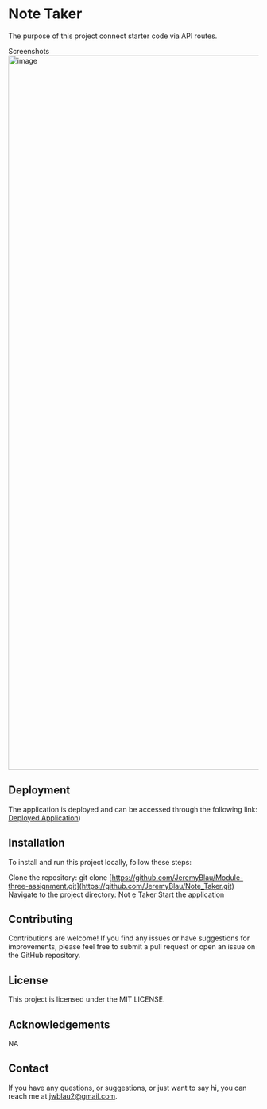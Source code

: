# Note Taker
The purpose of this project connect starter code via API routes.

Screenshots
<img width="1437" alt="image" src="https://github.com/JeremyBlau/Note_Taker/assets/134236414/24a06b39-6c0a-43d5-b4d4-809c63d5120d">

## Deployment
The application is deployed and can be accessed through the following link: [Deployed Application](https://notetaker-production-5a13.up.railway.app/))

## Installation
To install and run this project locally, follow these steps:

Clone the repository: git clone [https://github.com/JeremyBlau/Module-three-assignment.git](https://github.com/JeremyBlau/Note_Taker.git)
Navigate to the project directory: Not e Taker
Start the application

## Contributing
Contributions are welcome! If you find any issues or have suggestions for improvements, please feel free to submit a pull request or open an issue on the GitHub repository.

## License
This project is licensed under the MIT LICENSE.

## Acknowledgements
NA

## Contact
If you have any questions, or suggestions, or just want to say hi, you can reach me at jwblau2@gmail.com.

